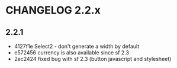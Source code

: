CHANGELOG 2.2.x
===============

## 2.2.1

 * 4127f1e Select2 - don't generate a width by default
 * e572456 currency is also available since sf 2.3
 * 2ec2424 fixed bug with sf 2.3 (button javascript and stylesheet)
